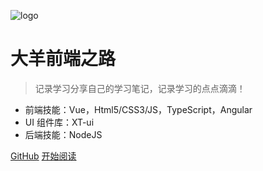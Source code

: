 ![logo](https://docsify.js.org/_media/icon.svg)

# 大羊前端之路
> 记录学习分享自己的学习笔记，记录学习的点点滴滴！

* 前端技能：Vue，Html5/CSS3/JS，TypeScript，Angular
* UI 组件库：XT-ui
* 后端技能：NodeJS

[GitHub](https://github.com/Slash214/blog.git)
<a href="#README">开始阅读</a>